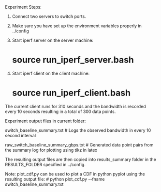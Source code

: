 Experiment Steps:

1. Connect two servers to switch ports.

1. Make sure you have set up the environment variables properly in ../config

2. Start iperf server on the server machine:
	# source run_iperf_server.bash

3. Start iperf client on the client machine:
	# source run_iperf_client.bash

The current client runs for 310 seconds and the bandwidth is recorded every 10 seconds resulting in a total of 300 data points.

Experiment output files in current folder:

switch_baseline_summary.txt		# Logs the observed bandwidth in every 10 second interval

raw_switch_baseline_summary_gbps.txt 	# Generated data point pairs from the summary log for plotting using tikz in latex


The resulting output files are then copied into results_summary folder in the RESULTS_FOLDER specified in ../config. 

Note:
plot_cdf.py can be used to plot a CDF in python pyplot using the resulting output file:
	# python plot_cdf.py --fname switch_baseline_summary.txt
